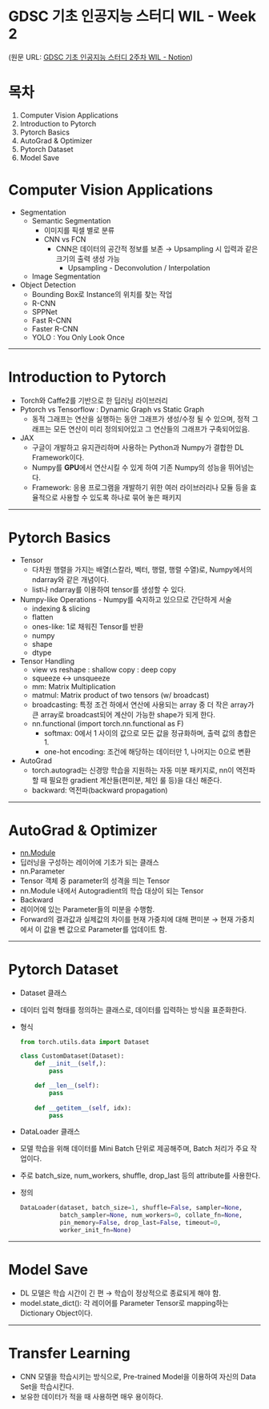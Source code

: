 # GDSC 기초 인공지능 스터디 WIL - Week 2

(원문 URL: [GDSC 기초 인공지능 스터디 2주차 WIL - Notion](https://goomseo.notion.site/Week2-fb9fbc6ffd8d4a569ad2e1eda99643cc?pvs=4))

# 목차

1. Computer Vision Applications
2. Introduction to Pytorch
3. Pytorch Basics
4. AutoGrad & Optimizer
5. Pytorch Dataset
6. Model Save

# Computer Vision Applications

- Segmentation
    - Semantic Segmentation
        - 이미지를 픽셀 별로 분류
        - CNN vs FCN
            - CNN은 데이터의 공간적 정보를 보존 → Upsampling 시 입력과 같은 크기의 출력 생성 가능
                - Upsampling - Deconvolution / Interpolation
    - Image Segmentation
- Object Detection
    - Bounding Box로 Instance의 위치를 찾는 작업
    - R-CNN
    - SPPNet
    - Fast R-CNN
    - Faster R-CNN
    - YOLO : You Only Look Once

---

# Introduction to Pytorch

- Torch와 Caffe2를 기반으로 한 딥러닝 라이브러리
- Pytorch vs Tensorflow : Dynamic Graph vs Static Graph
    - 동적 그래프는 연산을 실행하는 동안 그래프가 생성/수정 될 수 있으며, 정적 그래프는 모든 연산이 미리 정의되어있고 그 연산들의 그래프가 구축되어있음.
- JAX
    - 구글이 개발하고 유지관리하며 사용하는 Python과 Numpy가 결합한 DL Framework이다.
    - Numpy를 **GPU**에서 연산시킬 수 있게 하여 기존 Numpy의 성능을 뛰어넘는다.
    - Framework: 응용 프로그램을 개발하기 위한 여러 라이브러리나 모듈 등을 효율적으로 사용할 수 있도록 하나로 묶어 놓은 패키지

---

# Pytorch Basics

- Tensor
    - 다차원 행렬을 가지는 배열(스칼라, 벡터, 행렬, 행렬 수열)로, Numpy에서의 ndarray와 같은 개념이다.
    - list나 ndarray를 이용하여 tensor를 생성할 수 있다.
- Numpy-like Operations - Numpy를 숙지하고 있으므로 간단하게 서술
    - indexing & slicing
    - flatten
    - ones-like: 1로 채워진 Tensor를 반환
    - numpy
    - shape
    - dtype
- Tensor Handling
    - view vs reshape : shallow copy : deep copy
    - squeeze ↔ unsqueeze
    - mm: Matrix Multiplication
    - matmul: Matrix product of two tensors (w/ broadcast)
    - broadcasting: 특정 조건 하에서 연산에 사용되는 array 중 더 작은 array가 큰 array로 broadcast되어 계산이 가능한 shape가 되게 한다.
    - nn.functional (import torch.nn.functional as F)
        - softmax: 0에서 1 사이의 값으로 모든 값을 정규화하며, 출력 값의 총합은 1.
        - one-hot encoding: 조건에 해당하는 데이터만 1, 나머지는 0으로 변환
- AutoGrad
    - torch.autograd는 신경망 학습을 지원하는 자동 미분 패키지로, nn이 역전파 할 때 필요한 gradient 계산들(편미분, 체인 룰 등)을 대신 해준다.
    - backward: 역전파(backward propagation)

---

# AutoGrad & Optimizer

- [nn.Module](https://pytorch.org/docs/stable/generated/torch.nn.Module.html)
- 딥러닝을 구성하는 레이어에 기초가 되는 클래스
- nn.Parameter
- Tensor 객체 중 parameter의 성격을 띄는 Tensor
- nn.Module 내에서 Autogradient의 학습 대상이 되는 Tensor
- Backward
- 레이어에 있는 Parameter들의 미분을 수행함.
- Forward의 결과값과 실제값의 차이를 현재 가중치에 대해 편미분 → 현재 가중치에서 이 값을 뺀 값으로 Parameter를 업데이트 함.

---

# Pytorch Dataset

- Dataset 클래스
- 데이터 입력 형태를 정의하는 클래스로, 데이터를 입력하는 방식을 표준화한다.
- 형식
    
    ```python
    from torch.utils.data import Dataset
    
    class CustomDataset(Dataset):
        def __init__(self,):
            pass
    
        def __len__(self):
            pass
        
        def __getitem__(self, idx):
            pass
    ```
    
- DataLoader 클래스
- 모델 학습을 위해 데이터를 Mini Batch 단위로 제공해주며, Batch 처리가 주요 작업이다.
- 주로 batch_size, num_workers, shuffle, drop_last 등의 attribute를 사용한다.
- 정의
    
    ```python
    DataLoader(dataset, batch_size=1, shuffle=False, sampler=None,
               batch_sampler=None, num_workers=0, collate_fn=None,
               pin_memory=False, drop_last=False, timeout=0,
               worker_init_fn=None)
    ```
    

---

# Model Save

- DL 모델은 학습 시간이 긴 편 → 학습이 정상적으로 종료되게 해야 함.
- model.state_dict(): 각 레이어를 Parameter Tensor로 mapping하는 Dictionary Object이다.

---

# Transfer Learning

- CNN 모델을 학습시키는 방식으로, Pre-trained Model을 이용하여 자신의 Data Set을 학습시킨다.
- 보유한 데이터가 적을 때 사용하면 매우 용이하다.